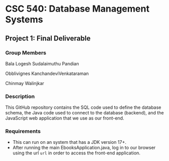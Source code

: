 # CSC 540: Database Management Systems
## Project 1: Final Deliverable
### Group Members

Bala Logesh Sudalaimuthu Pandian

Obblivignes KanchandeviVenkataraman

Chinmay Walinjkar

### Description

This GitHub repository contains the SQL code 
used to define the database schema, the Java 
code used to connect to the database (backend),
and the JavaScript web application that we use
as our front-end.

### Requirements

- This can run on an system that has a JDK version 17+.
- After running the main EbooksApplication.java, log in 
to our browser using the url `url` in order to access the 
front-end application.